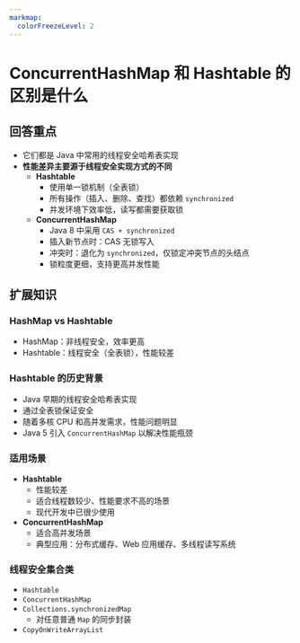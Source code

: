 ```yaml
---
markmap:
  colorFreezeLevel: 2
---
```


# ConcurrentHashMap 和 Hashtable 的区别是什么

## 回答重点

- 它们都是 Java 中常用的线程安全哈希表实现
- **性能差异主要源于线程安全实现方式的不同**
  - **Hashtable**
    - 使用单一锁机制（全表锁）
    - 所有操作（插入、删除、查找）都依赖 `synchronized`
    - 并发环境下效率低，读写都需要获取锁
  - **ConcurrentHashMap**
    - Java 8 中采用 `CAS + synchronized`
    - 插入新节点时：CAS 无锁写入
    - 冲突时：退化为 `synchronized`，仅锁定冲突节点的头结点
    - 锁粒度更细，支持更高并发性能

## 扩展知识

### HashMap vs Hashtable

- HashMap：非线程安全，效率更高
- Hashtable：线程安全（全表锁），性能较差

### Hashtable 的历史背景

- Java 早期的线程安全哈希表实现
- 通过全表锁保证安全
- 随着多核 CPU 和高并发需求，性能问题明显
- Java 5 引入 `ConcurrentHashMap` 以解决性能瓶颈

### 适用场景

- **Hashtable**
  - 性能较差
  - 适合线程数较少、性能要求不高的场景
  - 现代开发中已很少使用
- **ConcurrentHashMap**
  - 适合高并发场景
  - 典型应用：分布式缓存、Web 应用缓存、多线程读写系统

### 线程安全集合类

- `Hashtable`
- `ConcurrentHashMap`
- `Collections.synchronizedMap`
  - 对任意普通 `Map` 的同步封装
- `CopyOnWriteArrayList`

